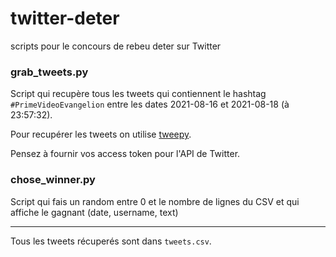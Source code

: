 # twitter-deter

scripts pour le concours de rebeu deter sur Twitter

### grab_tweets.py

Script qui recupère tous les tweets qui contiennent le hashtag `#PrimeVideoEvangelion` entre les dates 2021-08-16 et 2021-08-18 (à 23:57:32).

Pour recupérer les tweets on utilise [tweepy](https://docs.tweepy.org/en/stable/).

Pensez à fournir vos access token pour l'API de Twitter.


### chose_winner.py

Script qui fais un random entre 0 et le nombre de lignes du CSV et qui affiche le gagnant (date, username, text)


---

Tous les tweets récuperés sont dans `tweets.csv`.
